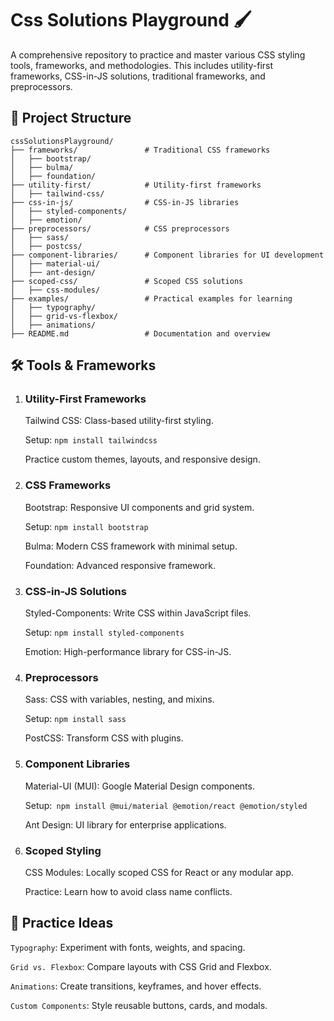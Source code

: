 # Css Solutions Playground 🖌️

A comprehensive repository to practice and master various CSS styling tools, frameworks, and methodologies. This includes utility-first frameworks, CSS-in-JS solutions, traditional frameworks, and preprocessors.

## 📂 Project Structure

```plaintext
cssSolutionsPlayground/
├── frameworks/               # Traditional CSS frameworks
│   ├── bootstrap/
│   ├── bulma/
│   ├── foundation/
├── utility-first/            # Utility-first frameworks
│   ├── tailwind-css/
├── css-in-js/                # CSS-in-JS libraries
│   ├── styled-components/
│   ├── emotion/
├── preprocessors/            # CSS preprocessors
│   ├── sass/
│   ├── postcss/
├── component-libraries/      # Component libraries for UI development
│   ├── material-ui/
│   ├── ant-design/
├── scoped-css/               # Scoped CSS solutions
│   ├── css-modules/
├── examples/                 # Practical examples for learning
│   ├── typography/
│   ├── grid-vs-flexbox/
│   ├── animations/
├── README.md                 # Documentation and overview

```

## 🛠️ Tools & Frameworks

1. ### Utility-First Frameworks

   Tailwind CSS: Class-based utility-first styling.

   Setup: `npm install tailwindcss`

   Practice custom themes, layouts, and responsive design.

2. ### CSS Frameworks

   Bootstrap: Responsive UI components and grid system.

   Setup: `npm install bootstrap`

   Bulma: Modern CSS framework with minimal setup.

   Foundation: Advanced responsive framework.

3. ### CSS-in-JS Solutions

   Styled-Components: Write CSS within JavaScript files.

   Setup: `npm install styled-components`

   Emotion: High-performance library for CSS-in-JS.

4. ### Preprocessors

   Sass: CSS with variables, nesting, and mixins.

   Setup: `npm install sass`

   PostCSS: Transform CSS with plugins.

5. ### Component Libraries

   Material-UI (MUI): Google Material Design components.

   Setup:` npm install @mui/material @emotion/react @emotion/styled`

   Ant Design: UI library for enterprise applications.

6. ### Scoped Styling

   CSS Modules: Locally scoped CSS for React or any modular app.

   Practice: Learn how to avoid class name conflicts.

## 🧪 Practice Ideas

`Typography`: Experiment with fonts, weights, and spacing.

`Grid vs. Flexbox`: Compare layouts with CSS Grid and Flexbox.

`Animations`: Create transitions, keyframes, and hover effects.

`Custom Components`: Style reusable buttons, cards, and modals.
